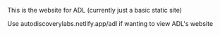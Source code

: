 This is the website for ADL (currently just a basic static site)

Use autodiscoverylabs.netlify.app/adl if wanting to view ADL's website
